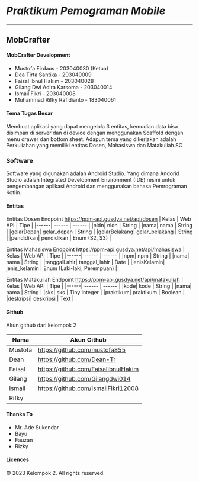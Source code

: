 # *Praktikum Pemograman Mobile*
-----
## MobCrafter

#### MobCrafter Development
- Mustofa Firdaus - 203040030 (Ketua)
- Dea Tirta Santika - 203040009
- Faisal Ibnul Hakim - 203040028
- Gilang Dwi Adira Karsoma - 203040014
- Ismail Fikri - 203040008
- Muhammad Rifky Rafidianto - 183040061

#### Tema Tugas Besar
Membuat aplikasi yang dapat mengelola 3 entitas, kemudian data bisa disimpan di server dan di device dengan menggunakan Scaffold dengan menu drawer dan bottom sheet.
Adapun tema yang dikerjakan adalah Perkuliahan yang memiliki entitas Dosen, Mahasiswa dan Matakuliah.SO

### Software
Software yang digunakan adalah Android Studio. Yang dimana Andorid Studio adalah Integrated Development Environment (IDE) resmi untuk pengembangan aplikasi Android dan menggunakan bahasa Pemrograman Kotlin.

#### Entitas
Entitas Dosen
Endpoint https://ppm-api.gusdya.net/api/dosen
| Kelas | Web API | Tipe |
|------| ------ | ------ |
|nidn| nidn | String |
|nama| nama | String |
|gelarDepan| gelar_depan | String |
|gelarBelakang| gelar_belakang | String |
|pendidikan| pendidikan | Enum (S2, S3) |

Entitas Mahasiswa
Endpoint https://ppm-api.gusdya.net/api/mahasiswa
| Kelas | Web API | Tipe |
|------| ------ | ------ |
|npm| npm | String |
|nama| nama | String |
|tanggalLahir| tanggal_lahir | Date |
|jenisKelamin| jenis_kelamin | Enum (Laki-laki, Perempuan) |

Entitas Matakuliah
Endpoint https://ppm-api.gusdya.net/api/matakuliah
| Kelas | Web API | Tipe |
|------| ------ | ------ |
|kode| kode | String |
|nama| nama | String |
|sks| sks | Tiny Integer |
|praktikum| praktikum | Boolean |
|deskripsi| deskripsi | Text |

#### Github
Akun github dari kelompok 2

| Nama | Akun Github |
| ------ | ------ |
| Mustofa | https://github.com/mustofa855 |
| Dean | https://github.com/Dean-Tr |
| Faisal | https://github.com/FaisalIbnulHakim |
| Gilang | https://github.com/Gilangdwi014 |
| Ismail | https://github.com/IsmailFikri12008 |
| Rifky |  |

#### Thanks To
- Mr. Ade Sukendar
- Bayu
- Fauzan
- Rizky 

#### Licences
© 2023 Kelompok 2. All rights reserved.
